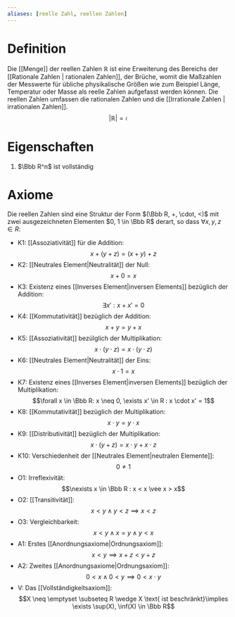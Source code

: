 ```yaml
---
aliases: [reelle Zahl, reellen Zahlen]
---
```

# Definition
Die [[Menge]] der reellen Zahlen $\mathbb R$ ist eine Erweiterung des Bereichs der [[Rationale Zahlen | rationalen Zahlen]], der Brüche, womit die Maßzahlen der Messwerte für übliche physikalische Größen wie zum Beispiel Länge, Temperatur oder Masse als reelle Zahlen aufgefasst werden können. Die reellen Zahlen umfassen die rationalen Zahlen und die [[Irrationale Zahlen | irrationalen Zahlen]]. 
$$ |\mathbb{R}| = \mathfrak c$$

# Eigenschaften
1. $\Bbb R^n$ ist vollständig
# Axiome
Die reellen Zahlen sind eine Struktur der Form $(\Bbb R, +, \cdot, <)$ mit zwei ausgezeichneten Elementen $0, 1 \in \Bbb R$ derart, so dass $\forall x, y, z \in R$:
- K1: [[Assoziativität]] für die Addition:
  $$x+(y+z) = (x+y) + z$$
- K2: [[Neutrales Element|Neutralität]] der Null:
  $$x + 0 = x$$
- K3: Existenz eines [[Inverses Element|inversen Elements]] bezüglich der Addition:
$$\exists x' : x + x' = 0$$
- K4: [[Kommutativität]] bezüglich der Addition:
$$x+y = y+x$$
- K5: [[Assoziativität]] bezülglich der Multiplikation:
  $$x\cdot (y \cdot z) = x \cdot (y \cdot z)$$
- K6: [[Neutrales Element|Neutralität]] der Eins:
  $$x \cdot 1 = x$$
- K7: Existenz eines [[Inverses Element|inversen Elements]] bezüglich der Multiplikation:
$$\forall x \in \Bbb R: x \neq 0, \exists x' \in R : x \cdot x' = 1$$
- K8: [[Kommutativität]] bezüglich der Multiplikation:
$$x\cdot y = y\cdot x$$
- K9: [[Distributivität]] bezüglich der Multiplikation:
$$x \cdot (y + z) = x \cdot y + x \cdot z$$
- K10: Verschiedenheit der [[Neutrales Element|neutralen Elemente]]:
$$0 \neq 1$$
- O1: Irreflexivität:
$$\nexists x \in \Bbb R : x < x \vee x > x$$
- O2: [[Transitivität]]:
$$x < y \wedge y < z \implies x < z$$
- O3: Vergleichbarkeit:
$$x < y \wedge x = y \wedge y < x$$
- A1: Erstes [[Anordnungsaxiome|Ordnungsaxiom]]: 
$$x < y \implies x + z < y + z$$
- A2: Zweites [[Anordnungsaxiome|Ordnungsaxiom]]: 
$$0 < x \wedge 0 < y \implies 0 < x\cdot y$$
- V: Das [[Vollständigkeitsaxiom]]:
$$X \neq \emptyset \subseteq R \wedge X \text{ ist beschränkt}\implies \exists \sup(X), \inf(X) \in \Bbb R$$